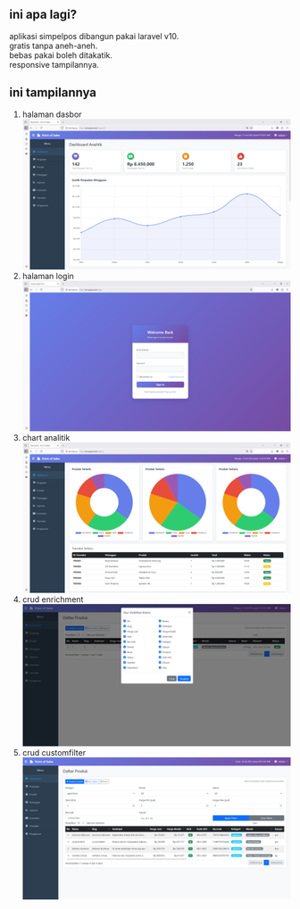 ## ini apa lagi?
aplikasi simpelpos dibangun pakai laravel v10.
<br>
gratis tanpa aneh-aneh. 
<br>
bebas pakai boleh ditakatik.
<br>
responsive tampilannya.

## ini tampilannya

1. halaman dasbor
![dasbor](/docs/dasbor.png)
2. halaman login
![login](/docs/login.png)
3. chart analitik
![analitik](/docs/analitik.png)
4. crud enrichment
![analitik](/docs/crudenrichment.png)
4. crud customfilter
![analitik](/docs/crudcustomfilter.png)